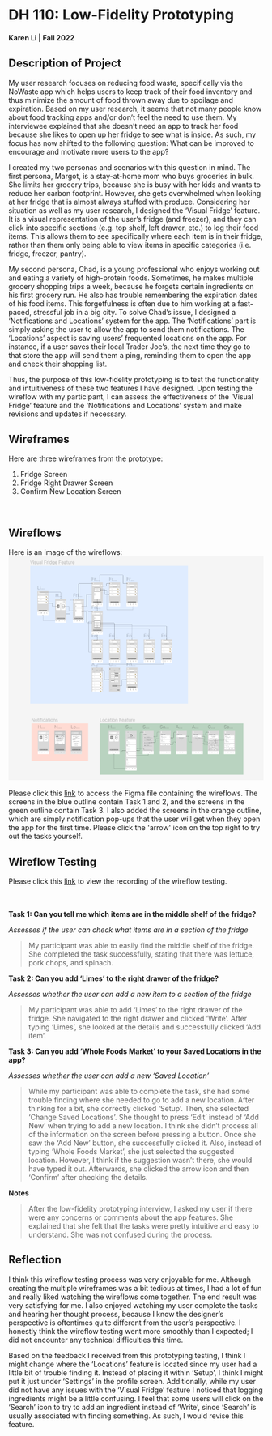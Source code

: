 # DH 110: Low-Fidelity Prototyping
#### Karen Li | Fall 2022

## Description of Project
My user research focuses on reducing food waste, specifically via the NoWaste app which helps users to keep track of their food inventory and thus minimize the amount of food thrown away due to spoilage and expiration. Based on my user research, it seems that not many people know about food tracking apps and/or don’t feel the need to use them. My interviewee explained that she doesn’t need an app to track her food because she likes to open up her fridge to see what is inside. As such, my focus has now shifted to the following question: What can be improved to encourage and motivate more users to the app? 

I created my two personas and scenarios with this question in mind. The first persona, Margot, is a stay-at-home mom who buys groceries in bulk. She limits her grocery trips, because she is busy with her kids and wants to reduce her carbon footprint. However, she gets overwhelmed when looking at her fridge that is almost always stuffed with produce. Considering her situation as well as my user research, I designed the ‘Visual Fridge’ feature. It is a visual representation of the user’s fridge (and freezer), and they can click into specific sections (e.g. top shelf, left drawer, etc.) to log their food items. This allows them to see specifically where each item is in their fridge, rather than them only being able to view items in specific categories (i.e. fridge, freezer, pantry). 

My second persona, Chad, is a young professional who enjoys working out and eating a variety of high-protein foods. Sometimes, he makes multiple grocery shopping trips a week, because he forgets certain ingredients on his first grocery run. He also has trouble remembering the expiration dates of his food items. This forgetfulness is often due to him working at a fast-paced, stressful job in a big city. To solve Chad’s issue, I designed a ‘Notifications and Locations’ system for the app. The ‘Notifications’ part is simply asking the user to allow the app to send them notifications. The ‘Locations’ aspect is saving users’ frequented locations on the app. For instance, if a user saves their local Trader Joe’s, the next time they go to that store the app will send them a ping, reminding them to open the app and check their shopping list. 

Thus, the purpose of this low-fidelity prototyping is to test the functionality and intuitiveness of these two features I have designed. Upon testing the wireflow with my participant, I can assess the effectiveness of the ‘Visual Fridge’ feature and the ‘Notifications and Locations’ system and make revisions and updates if necessary. 

## Wireframes
Here are three wireframes from the prototype:
1. Fridge Screen
2. Fridge Right Drawer Screen
3. Confirm New Location Screen

<img src=""> <img src=""> <img src="">

## Wireflows

Here is an image of the wireflows:
<img src="Wireflows.png">

Please click this <a href="https://www.figma.com/file/dW4rmLWqa5iiaICyJrNZeS/DH-110-Assignment-5?node-id=25%3A464">link</a> to access the Figma file containing the wireflows. The screens in the blue outline contain Task 1 and 2, and the screens in the green outline contain Task 3. I also added the screens in the orange outline, which are simply notification pop-ups that the user will get when they open the app for the first time. Please click the 'arrow' icon on the top right to try out the tasks yourself.
  
## Wireflow Testing

Please click this <a href="https://drive.google.com/file/d/1IooZuceQqK-mRVcNZwnDxEwbqznFroUv/view?usp=sharing">link</a> to view the recording of the wireflow testing.<br/><br/><br/>
  

**Task 1:  Can you tell me which items are in the middle shelf of the fridge?**

*Assesses if the user can check what items are in a section of the fridge*
> My participant was able to easily find the middle shelf of the fridge. She completed the task successfully, stating that there was lettuce, pork chops, and spinach.

**Task 2: Can you add ‘Limes’ to the right drawer of the fridge?**

*Assesses whether the user can add a new item to a section of the fridge*
> My participant was able to add ‘Limes’ to the right drawer of the fridge. She navigated to the right drawer and clicked ‘Write’. After typing ‘Limes’, she looked at the details and successfully clicked ‘Add item’. 

**Task 3: Can you add ‘Whole Foods Market’ to your Saved Locations in the app?**

*Assesses whether the user can add a new ‘Saved Location’*
> While my participant was able to complete the task, she had some trouble finding where she needed to go to add a new location. After thinking for a bit, she correctly clicked ‘Setup’. Then, she selected ‘Change Saved Locations’. She thought to press ‘Edit’ instead of ‘Add New’ when trying to add a new location. I think she didn’t process all of the information on the screen before pressing a button. Once she saw the ‘Add New’ button, she successfully clicked it. Also, instead of typing ‘Whole Foods Market’, she just selected the suggested location. However, I think if the suggestion wasn’t there, she would have typed it out. Afterwards, she clicked the arrow icon and then ‘Confirm’ after checking the details.

**Notes**
> After the low-fidelity prototyping interview, I asked my user if there were any concerns or comments about the app features. She explained that she felt that the tasks were pretty intuitive and easy to understand. She was not confused during the process. 

## Reflection
I think this wireflow testing process was very enjoyable for me. Although creating the multiple wireframes was a bit tedious at times, I had a lot of fun and really liked watching the wireflows come together. The end result was very satisfying for me. I also enjoyed watching my user complete the tasks and hearing her thought process, because I know the designer’s perspective is oftentimes quite different from the user’s perspective. I honestly think the wireflow testing went more smoothly than I expected; I did not encounter any technical difficulties this time. 

Based on the feedback I received from this prototyping testing, I think I might change where the ‘Locations’ feature is located since my user had a little bit of trouble finding it. Instead of placing it within ‘Setup’, I think I might put it just under ‘Settings’ in the profile screen. Additionally, while my user did not have any issues with the ‘Visual Fridge’ feature I noticed that logging ingredients might be a little confusing. I feel that some users will click on the ‘Search’ icon to try to add an ingredient instead of ‘Write’, since ‘Search’ is usually associated with finding something. As such, I would revise this feature.



  

